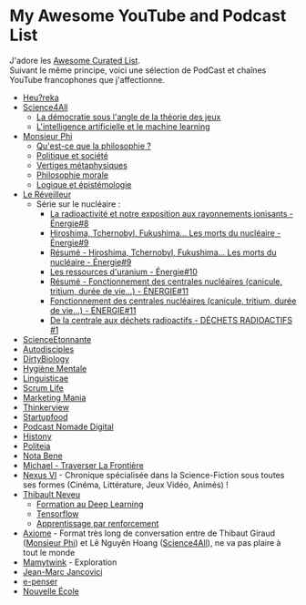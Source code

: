 # My Awesome YouTube and Podcast List

J'adore les [Awesome Curated List](https://github.com/sindresorhus/awesome).<br />
Suivant le même principe, voici une sélection de PodCast et chaînes YouTube francophones que j'affectionne.

* [Heu?reka](https://www.youtube.com/channel/UC7sXGI8p8PvKosLWagkK9wQ)
* [Science4All](https://www.youtube.com/channel/UC0NCbj8CxzeCGIF6sODJ-7A/videos)
  * [La démocratie sous l'angle de la théorie des jeux](https://www.youtube.com/watch?v=fBYCoPAmpr4&list=PLtzmb84AoqRSmv5o-eFNb3i9z64IuOjdX)
  * [L'intelligence artificielle et le machine learning](https://www.youtube.com/playlist?list=PLtzmb84AoqRTl0m1b82gVLcGU38miqdrC)
* [Monsieur Phi](https://www.youtube.com/channel/UCqA8H22FwgBVcF3GJpp0MQw)
  * [Qu'est-ce que la philosophie ?](https://www.youtube.com/watch?v=NUuL7g-r8GY&list=PLuL1TsvlrSnez4W6IVZ4yQlutHtmWObAJ)
  * [Politique et société](https://www.youtube.com/watch?v=EvUZ5eToi10&list=PLuL1TsvlrSncHiPqjF5QQNH52FE2kf-jL)
  * [Vertiges métaphysiques](https://www.youtube.com/watch?v=AtTTn7KMIys&list=PLuL1TsvlrSnddn7ddfK-eU99O5UtK640n)
  * [Philosophie morale](https://www.youtube.com/watch?v=AZBDMN5wZ-8&list=PLuL1TsvlrSndG1xYLRsaNvSM46lOkOg2W)
  * [Logique et épistémologie](https://www.youtube.com/watch?v=2DOYvDWZWwo&list=PLuL1TsvlrSnfFoWrxq-ai2tSWABRroQKT)
* [Le Réveilleur](https://www.youtube.com/channel/UC1EacOJoqsKaYxaDomTCTEQ)
  * Série sur le nucléaire :
    * [La radioactivité et notre exposition aux rayonnements ionisants - Énergie#8](https://www.youtube.com/watch?v=0tlx_JJkHWc)
    * [Hiroshima, Tchernobyl, Fukushima... Les morts du nucléaire - Énergie#9](https://www.youtube.com/watch?v=utyT8Z4qEaA)
    * [Résumé - Hiroshima, Tchernobyl, Fukushima... Les morts du nucléaire - Énergie#9](https://www.youtube.com/watch?v=smGve9f6kpQ)
    * [Les ressources d'uranium - Énergie#10](https://www.youtube.com/watch?v=uIXEnRB7TXc)
    * [Résumé - Fonctionnement des centrales nucléaires (canicule, tritium, durée de vie...) - ÉNERGIE#11](https://www.youtube.com/watch?v=ScP-uPIEpl8)
    * [Fonctionnement des centrales nucléaires (canicule, tritium, durée de vie...) - ÉNERGIE#11](https://www.youtube.com/watch?v=HMystmGbctw)
    * [De la centrale aux déchets radioactifs - DÉCHETS RADIOACTIFS #1](https://www.youtube.com/watch?v=p0zX8eUW_jQ)
* [ScienceEtonnante](https://www.youtube.com/channel/UCaNlbnghtwlsGF-KzAFThqA)
* [Autodisciples](https://www.youtube.com/channel/UCDMxcev7u9Nf7KMJuyIm-BA)
* [DirtyBiology](https://www.youtube.com/channel/UCtqICqGbPSbTN09K1_7VZ3Q)
* [Hygiène Mentale](https://www.youtube.com/channel/UCMFcMhePnH4onVHt2-ItPZw)
* [Linguisticae](https://www.youtube.com/channel/UCofQxJWd4qkqc7ZgaLkZfcw)
* [Scrum Life](https://www.youtube.com/channel/UCMCnZGIOeLVO65-LBxkkHyQ)
* [Marketing Mania](https://www.youtube.com/channel/UCSmUdD2Dd_v5uqBuRwtEZug)
* [Thinkerview](https://www.youtube.com/channel/UCQgWpmt02UtJkyO32HGUASQ)
* [Startupfood](https://www.youtube.com/channel/UCYxgidQYV3WPD0eeVGOgibg)
* [Podcast Nomade Digital](https://www.youtube.com/channel/UCkw3PxoF9qG9y9QmShVLiFw)
* [Histony](https://www.youtube.com/channel/UCt8ctlakIflnSG0ebFps7cw)
* [Politeia](https://www.youtube.com/channel/UCPgBAjDYc9lDt0Aui7ITnDA)
* [Nota Bene](https://www.youtube.com/channel/UCP46_MXP_WG_auH88FnfS1A)
* [Michael - Traverser La Frontière](https://www.youtube.com/channel/UC2LDmB7Z2cR0JFB1VW4e-lA)
* [Nexus VI](https://www.youtube.com/channel/UC8-UThnwzBI5ApzVG4MY7VQ/videos) - Chronique spécialisée dans la Science-Fiction sous toutes ses formes (Cinéma, Littérature, Jeux Vidéo, Animés) !
* [Thibault Neveu](https://www.youtube.com/channel/UCVso5UVvQeGAuwbksmA95iA/)
  * [Formation au Deep Learning](https://www.youtube.com/watch?v=og5m7f1seno&list=PLpEPgC7cUJ4b1ARx8PyIQa_sdZRL2GXw5)
  * [Tensorflow](https://www.youtube.com/watch?v=O9yl9KKKoQI&list=PLpEPgC7cUJ4YzbWZE28hBVSO9rHiVNWlf)
  * [Apprentissage par renforcement](https://www.youtube.com/watch?v=PKNxUF9CGn8&list=PLpEPgC7cUJ4YPZlfUu0vQTwPraVKPASUa)
* [Axiome](https://www.youtube.com/channel/UCNHFiyWgsnaSOsMtSoV_Q1A) - Format très long de conversation entre de Thibaut Giraud ([Monsieur Phi](https://www.tipeee.com/monsieurphi)) et Lê Nguyên Hoang ([Science4All](https://www.tipeee.com/science4all)), ne va pas plaire à tout le monde
* [Mamytwink](https://www.youtube.com/user/mamytwink/videos) - Exploration
* [Jean-Marc Jancovici](https://www.youtube.com/channel/UCNovJemYKcdKt7PDdptJZfQ)
* [e-penser](https://www.youtube.com/channel/UCcziTK2NKeWtWQ6kB5tmQ8Q)
* [Nouvelle École](https://nouvelleecole.org/)

